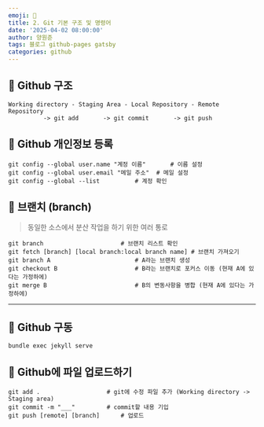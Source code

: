 ```yaml
---
emoji: 🔮
title: 2. Git 기본 구조 및 명령어
date: '2025-04-02 08:00:00'
author: 양원준
tags: 블로그 github-pages gatsby
categories: github
---
```


## 📌 Github 구조
```
Working directory - Staging Area - Local Repository - Remote Repository
          -> git add       -> git commit       -> git push
```

## 📌 Github 개인정보 등록
```
git config --global user.name "계정 이름"		# 이름 설정
git config --global user.email "메일 주소"	# 메일 설정
git config --global --list			# 계정 확인
```

## 📌 브랜치 (branch)
> 동일한 소스에서 분산 작업을 하기 위한 여러 통로

```
git branch 						# 브랜치 리스트 확인
git fetch [branch] [local branch:local branch name]	# 브랜치 가져오기
git branch A 						# A라는 브랜치 생성
git checkout B 						# B라는 브랜치로 포커스 이동 (현재 A에 있다는 가정하에)
git merge B 						# B의 변동사항을 병합 (현재 A에 있다는 가정하에)
```
- - -

## 📌 Github 구동
```
bundle exec jekyll serve
```

## 📌 Github에 파일 업로드하기
```
git add .               	# git에 수정 파일 추가 (Working directory -> Staging area)
git commit -m "___"     	# commit할 내용 기입
git push [remote] [branch]  	# 업로드
```

```toc
```